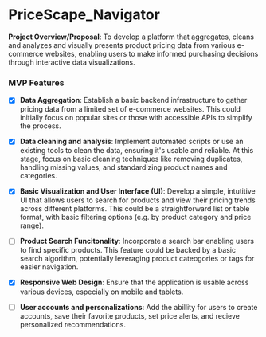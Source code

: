 # PriceScape_Navigator


<b>Project Overview/Proposal</b>: To develop a platform that aggregates, cleans and analyzes and visually presents product pricing data from various e-commerce websites, enabling users to make informed purchasing decisions through interactive data visualizations.


### MVP Features 
- [x] <b>Data Aggregation</b>: Establish a basic backend infrastructure to gather pricing data from a limited set of e-commerce websites. This could initially focus on popular sites or those with accessible APIs to simplify the process.
- [x] <b>Data cleaning and analysis</b>: Implement automated scripts or use an existing tools to clean the data, ensuring it's usable and reliable. At this stage, focus on basic cleaning techniques like removing duplicates, handling missing values, and standardizing product names and categories.
- [x] <b>Basic Visualization and User Interface (UI)</b>: Develop a simple, intutitive UI that allows users to search for products and view their pricing trends across different platforms. This could be a straightforward list or table format, with basic filtering options (e.g. by product category and price range).
- [ ] <b>Product Search Funcitonality</b>: Incorporate a search bar enabling users to find specific products. This feature could be backed by a basic search algorithm, potentially leveraging product cateogories or tags for easier navigation.
- [x] <b>Responsive Web Design</b>: Ensure that the application is usable across various devices, especially on mobile and tablets.
- [ ] <b>User accounts and personalizations</b>: Add the abillity for users to create accounts, save their favorite products, set price alerts, and recieve personalized recommendations.


